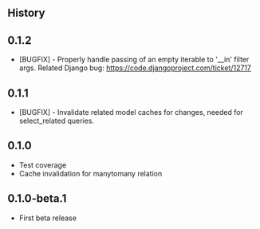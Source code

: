 History
-------

0.1.2
---------------------
* [BUGFIX] - Properly handle passing of an empty iterable to '__in' filter args.  Related Django bug: https://code.djangoproject.com/ticket/12717

0.1.1
---------------------

* [BUGFIX] - Invalidate related model caches for changes, needed for select_related queries.


0.1.0
---------------------

* Test coverage
* Cache invalidation for manytomany relation


0.1.0-beta.1
---------------------

* First beta release
